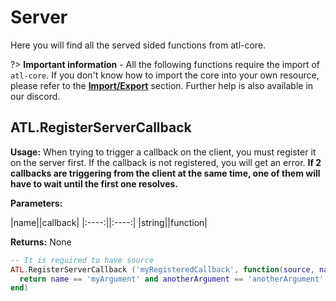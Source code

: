 # Server
Here you will find all the served sided functions from atl-core.

?> **Important information** - All the following functions require the import of `atl-core`.  If you don't know how to import the core into your own resource, please refer to the [**Import/Export**](../import?id=importing-atlas) section. Further help is also available in our discord.

## ATL.RegisterServerCallback
**Usage:** When trying to trigger a callback on the client, you must register it on the server first. If the callback is not registered, you will get an error. **If 2 callbacks are triggering from the client at the same time, one of them will have to wait until the first one resolves.**

**Parameters:**

|name||callback|
|:----:||:----:|
|string||function|

**Returns:** None

```lua
-- It is required to have source
ATL.RegisterServerCallback ('myRegisteredCallback', function(source, name, anotherArgument)
  return name == 'myArgument' and anotherArgument == 'anotherArgument' -- Will return true if the expression is true
end)
```